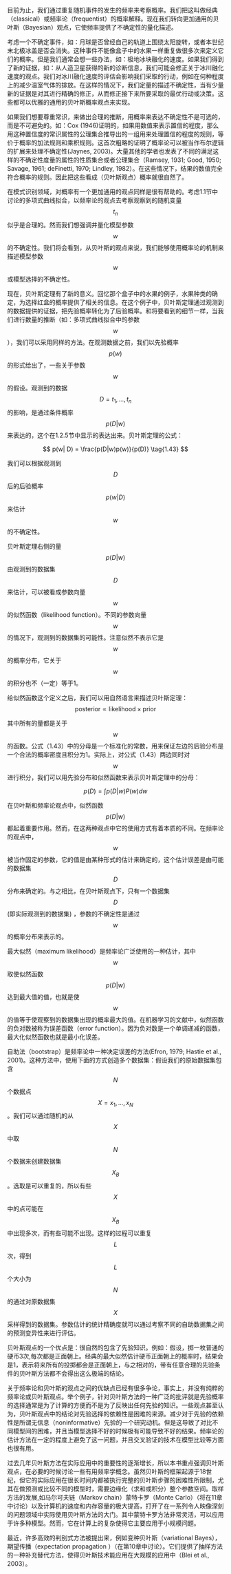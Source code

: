 目前为止，我们通过重复随机事件的发生的频率来考察概率。我们把这叫做经典（classical）或频率论（frequentist）的概率解释。现在我们转向更加通用的贝叶斯（Bayesian）观点，它使频率提供了不确定性的量化描述。    

考虑一个不确定事件，如：月球是否曾经自己的轨道上围绕太阳旋转，或者本世纪末北极冰盖是否会消失。这种事件不能像盒子中的水果一样重复做很多次来定义它们的概率。但是我们通常会想一些办法，如：极地冰块融化的速度。如果我们得到了新的证据，如：从人造卫星获得的新的诊断信息，我们可能会修正关于冰川融化速度的观点。我们对冰川融化速度的评估会影响我们采取的行动，例如在何种程度上的减少温室气体的排放。在这样的情况下，我们定量的描述不确定性，当有少量新的证据是对其进行精确的修正，从而修正接下来所要采取的最优行动或决策。这些都可以优雅的通用的贝叶斯概率观点来实现。    

如果我们想要尊重常识，来做出合理的推断，用概率来表达不确定性不是可选的，而是不可避免的。如：Cox (1946)证明的，如果用数值来表示置信的程度，那么用这种置信度的常识属性的公理集合推导出的一组用来处理置信的程度的规则，等价于概率的加法规则和乘积规则。这首次粗略的证明了概率论可以被当作布尔逻辑的扩展来处理不确定性(Jaynes, 2003)。大量其他的学者也发表了不同的满足这样的不确定性度量的属性的性质集合或者公理集合（Ramsey, 1931; Good, 1950; Savage, 1961; deFinetti, 1970; Lindley,
1982）。在这些情况下，结果的数值完全符合概率的规则。因此把这些看成（贝叶斯观点）概率就很自然了。    

在模式识别领域，对概率有一个更加通用的观点同样是很有帮助的。考虑1.1节中讨论的多项式曲线拟合，以频率论的观点去考察观察到的随机变量$$ t_n $$似乎是合理的。然而我们想强调并量化模型参数$$ w $$的不确定性。我们将会看到，从贝叶斯的观点来说，我们能够使用概率论的机制来描述模型参数$$ w $$或模型选择的不确定性。     

现在，贝叶斯定理有了新的意义。回忆那个盒子中的水果的例子，水果种类的确定，为选择红盒的概率提供了相关的信息。在这个例子中，贝叶斯定理通过观测到的数据提供的证据，把先验概率转化为了后验概率。和将要看到的细节一样，当我们进行数量的推断（如：多项式曲线拟合中的参数$$ w $$），我们可以采用同样的方法。在观测数据之前，我们以先验概率$$ p(w) $$的形式给出了，一些关于参数$$ w $$的假设。观测到的数据$$ D = {t_1,...,t_n}
$$的影响，是通过条件概率$$ p(D|w) $$来表达的，这个在1.2.5节中显示的表达出来。贝叶斯定理的公式：

$$
p(w| D) = \frac{p(D|w)p(w)}{p(D)} \tag{1.43}
$$    

我们可以根据观测到$$ D $$后的后验概率$$ p(w|D) $$来估计$$ w $$的不确定性。    

贝叶斯定理右侧的量$$ p(D|w) $$由观测到的数据集$$ D $$来估计，可以被看成参数向量$$ w $$的似然函数（likelihood function）。不同的参数向量$$ w $$的情况下，观测到的数据集的可能性。注意似然不表示它是$$ w $$的概率分布，它关于$$ w $$的积分也不（一定）等于1。     

给似然函数这个定义之后，我们可以用自然语言来描述贝叶斯定理：    
$$
\text{posterior} \propto \text{likelihood} × \text{prior} \tag{1.44}
$$

其中所有的量都是关于$$ w $$的函数。公式（1.43）中的分母是一个标准化的常数，用来保证左边的后验分布是一个合法的概率密度且积分为1。实际上，对公式（1.43）两边同时对$$ w $$进行积分，我们可以用先验分布和似然函数来表示贝叶斯定理中的分母：    

$$ p(D) = \int p(D|w)P(w)dw \tag{1.45} $$

在贝叶斯和频率论观点中，似然函数$$ p(D|w) $$都起着重要作用。然而，在这两种观点中它的使用方式有着本质的不同。在频率论的观点中，$$ w $$被当作固定的参数，它的值是由某种形式的估计来确定的，这个估计误差是由可能的数据集$$ D $$分布来确定的。与之相比，在贝叶斯观点下，只有一个数据集$$ D $$(即实际观测到的数据集) ，参数的不确定性是通过$$ w $$的概率分布来表示的。    


最大似然（maximum likelihood）是频率论广泛使用的一种估计，其中$$ w $$取使似然函数$$ p(D|w) $$达到最大值的值，也就是使$$ w $$的值等于使观察到的数据集出现的概率最大的值。在机器学习的文献中，似然函数的负对数被称为误差函数（error function）。因为负对数是一个单调递减的函数，最大化似然函数也就是最小化误差。    

自助法（bootstrap）是频率论中一种决定误差的方法(Efron, 1979; Hastie et al., 2001)。这种方法中，使用下面的方式创造多个数据集：假设我们的原始数据集包含$$ N $$个数据点$$ X = {x_1,...,x_N} $$。我们可以通过随机的从$$ X $$中取$$ N $$个数据来创建数据集$$ X_B $$。选取是可以重复的，所以有些$$ X $$中的点可能在$$ X_B $$中出现多次，而有些可能不出现。这样的过程可以重复$$ L $$次，得到$$ L $$个大小为$$ N $$的通过对原数据集$$ X
$$采样得到的数据集。参数估计的统计精确度就可以通过考察不同的自助数据集之间的预测变异性来进行评估。    

贝叶斯观点的一个优点是：很自然的包含了先验知识。例如：假设，掷一枚普通的硬币3次,每次都是正面朝上。经典的最大似然估计硬币正面朝上的概率时，结果会是1，表示将来所有的投掷都会是正面朝上，与之相对的，带有任意合理的先验条件的贝叶斯方法都不会得出这么极端的结论。     

关于频率论和贝叶斯的观点之间的优缺点已经有很多争论，事实上，并没有纯粹的频率论或贝叶斯观点。举个例子，针对贝叶斯方法的一种广泛的批评就是先验概率的选择通常是为了计算的方便而不是为了反映出任何先验的知识。一些观点甚至认为，贝叶斯观点中的结论对先验选择的依赖性是困难的来源。减少对于先验的依赖性是所谓无信息（noninformative）先验的一个研究动机。但是这导致了对比不同模型间的困难，并且当模型选择不好的时候极有可能导致不好的结果。频率论的估计方法在一定的程度上避免了这一问题，并且交叉验证的技术在模型比较等方面也很有用。    

过去几年贝叶斯方法在实际应用中的重要性的逐渐增长，所以本书重点强调贝叶斯观点，在必要的时候讨论一些有用频率学概念。虽然贝叶斯的框架起源于18世纪，但它的实际应用在很长时间内都被执行完整的贝叶斯步骤的困难性所限制，尤其在做预测或比较不同的模型时，需要边缘化（求和或积分）整个参数空间。取样方法的发展,如马尔可夫链（Markov chain）蒙特卡罗（Monte
Carlo）（将在11章中讨论）以及计算机的速度和内存容量的极大提高，打开了在一系列令人映像深刻的问题领域中实际使用贝叶斯方法的大门。其中蒙特卡罗方法非常灵活，可以应用于许多种模型。然而，它在计算上的复杂使得它主要应用于小规模问题。    

最近，许多高效的判别式方法被提出来，例如变种贝叶斯（variational Bayes），期望传播（expectation propagation ）（在第10章中讨论）。它们提供了抽样方法的一种补充替代方法，使得贝叶斯技术能应用在大规模的应用中（Blei et al., 2003）。

